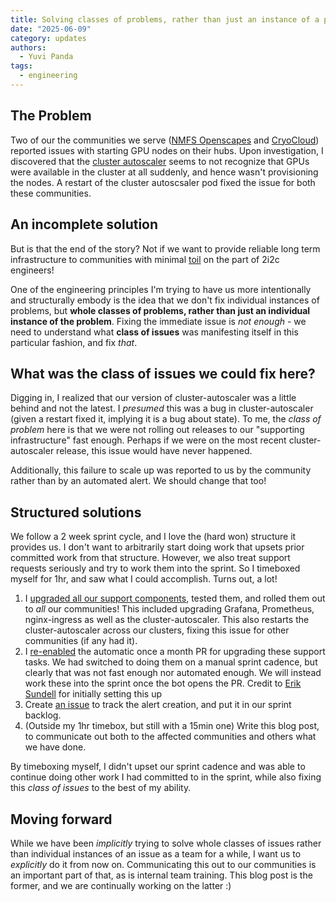 ```yaml
---
title: Solving classes of problems, rather than just an instance of a problem (with an example)
date: "2025-06-09"
category: updates
authors:
  - Yuvi Panda
tags:
  - engineering
---
```


## The Problem

Two of our the communities we serve ([NMFS Openscapes](https://nmfs-openscapes.github.io/) and [CryoCloud](https://book.cryointhecloud.com/intro.html)) reported issues with starting GPU nodes on their hubs. Upon investigation, I discovered that the [cluster autoscaler](https://github.com/kubernetes/autoscaler) seems to not recognize that GPUs were available in the cluster at all suddenly, and hence wasn't provisioning the nodes. A restart of the cluster autoscsaler pod fixed the issue for both these communities.

## An incomplete solution

But is that the end of the story? Not if we want to provide reliable long term infrastructure to communities with minimal [toil](https://sre.google/sre-book/eliminating-toil/) on the part of 2i2c engineers!

One of the engineering principles I'm trying to have us more intentionally and structurally embody is the idea that we don't fix individual instances of problems, but **whole classes of problems, rather than just an individual instance of the problem**. Fixing the immediate issue is *not enough* - we need to understand what **class of issues** was manifesting itself in this particular fashion, and fix *that*.

## What was the **class of issues** we could fix here?

Digging in, I realized that our version of cluster-autoscaler was a little behind and not the latest. I *presumed* this was a bug in cluster-autoscaler (given a restart fixed it, implying it is a bug about state). To me, the *class of problem* here is that we were not rolling out releases to our "supporting infrastructure" fast enough. Perhaps if we were on the most recent cluster-autoscaler release, this issue would have never happened.

Additionally, this failure to scale up was reported to us by the community rather than by an automated alert. We should change that too!

## Structured solutions

We follow a 2 week sprint cycle, and I love the (hard won) structure it provides us. I don't want to arbitrarily start doing work that upsets prior committed work from that structure. However, we also treat support requests seriously and try to work them into the sprint. So I timeboxed myself for 1hr, and saw what I could accomplish. Turns out, a lot!

1. I [upgraded all our support components](https://github.com/2i2c-org/infrastructure/pull/6183), tested them, and rolled them out to *all* our communities! This included upgrading Grafana, Prometheus, nginx-ingress as well as the cluster-autoscaler. This also restarts the cluster-autoscaler across our clusters, fixing this issue for other communities (if any had it).
2. I [re-enabled](https://github.com/2i2c-org/infrastructure/pull/6183) the automatic once a month PR for upgrading these support tasks. We had switched to doing them on a manual sprint cadence, but clearly that was not fast enough nor automated enough. We will instead work these into the sprint once the bot opens the PR. Credit to [Erik Sundell](https://github.com/consideratio) for initially setting this up
3. Create [an issue](https://github.com/2i2c-org/infrastructure/issues/6185) to track the alert creation, and put it in our sprint backlog.
4. (Outside my 1hr timebox, but still with a 15min one) Write this blog post, to communicate out both to the affected communities and others what we have done.

By timeboxing myself, I didn't upset our sprint cadence and was able to continue doing other work I had committed to in the sprint, while also fixing this *class of issues* to the best of my ability.

## Moving forward

While we have been *implicitly* trying to solve whole classes of issues rather than individual instances of an issue as a team for a while, I want us to *explicitly* do it from now on. Communicating this out to our communities is an important part of that, as is internal team training. This blog post is the former, and we are continually working on the latter :)